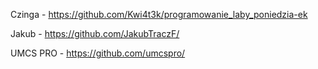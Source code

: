 Czinga - https://github.com/Kwi4t3k/programowanie_laby_poniedzia-ek 


Jakub - https://github.com/JakubTraczF/

UMCS PRO - https://github.com/umcspro/
